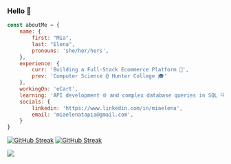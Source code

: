 ### Hello 👋

```javascript
const aboutMe = {
    name: {
        first: "Mia",
        last: "Elena",
        pronouns: 'she/her/hers',
    },
    experience: {
        curr: 'Building a Full-Stack Ecommerce Platform 🛒',
        prev: 'Computer Science @ Hunter College 🎓'
    },
    workingOn: 'eCart',
    learning: 'API development 🌐 and complex database queries in SQL 🔍',
    socials: {
        linkedin: 'https://www.linkedin.com/in/miaelena',
        email: 'miaelenatapia@gmail.com',
    }
}
```

<a href="https://git.io/streak-stats"><img src="https://streak-stats.demolab.com?user=miasdk" alt="GitHub Streak" /></a>
[![GitHub Streak](https://streak-stats.demolab.com?user=miasdk)](https://git.io/streak-stats)


![](https://visitcount.itsvg.in/api?id=miasdk&icon=3&color=1)
